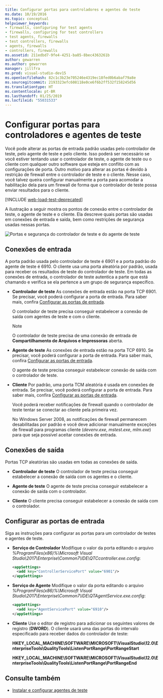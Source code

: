 ```yaml
---
title: Configurar portas para controladores e agentes de teste
ms.date: 10/19/2016
ms.topic: conceptual
helpviewer_keywords:
- firewalls, configuring for test agents
- firewalls, configuring for test controllers
- test agents, firewalls
- test controllers, firewalls
- agents, firewalls
- controllers, firewalls
ms.assetid: 211edbd7-9fe4-4251-ba85-8bec4363261b
author: gewarren
ms.author: gewarren
manager: jillfra
ms.prod: visual-studio-dev15
ms.openlocfilehash: 82c1c3b23e705246e4319ec18fed0b6abaf79a8e
ms.sourcegitcommit: 2193323efc608118e0ce6f6b2ff532f158245d56
ms.translationtype: HT
ms.contentlocale: pt-BR
ms.lasthandoff: 01/25/2019
ms.locfileid: "55031533"
---
```

# <a name="configure-ports-for-test-controllers-and-test-agents"></a>Configurar portas para controladores e agentes de teste

Você pode alterar as portas de entrada padrão usadas pelo controlador de teste, pelo agente de teste e pelo cliente. Isso poderá ser necessário se você estiver tentando usar o controlador de teste, o agente de teste ou o cliente com qualquer outro software que esteja em conflito com as configurações de porta. Outro motivo para alterar as portas é devido à restrição de firewall entre o controlador de teste e o cliente. Nesse caso, você talvez queira configurar manualmente a porta para acomodar a habilitação dela para um firewall de forma que o controlador de teste possa enviar resultados para o cliente.

[!INCLUDE [web-load-test-deprecated](includes/web-load-test-deprecated.md)]

A ilustração a seguir mostra os pontos de conexão entre o controlador de teste, o agente de teste e o cliente. Ela descreve quais portas são usadas em conexões de entrada e saída, bem como restrições de segurança usadas nessas portas.

![Portas e segurança do controlador de teste e do agente de teste](../test/media/test-controller-agent-firewall.png)

## <a name="incoming-connections"></a>Conexões de entrada

A porta padrão usada pelo controlador de teste é 6901 e a porta padrão do agente de teste é 6910. O cliente usa uma porta aleatória por padrão, usada para receber os resultados de teste do controlador de teste. Em todas as conexões de entrada, o controlador de teste autentica a parte que está chamando e verifica se ela pertence a um grupo de segurança específico.

- **Controlador de teste** As conexões de entrada estão na porta TCP 6901. Se precisar, você poderá configurar a porta de entrada. Para saber mais, confira [Configurar as portas de entrada](#configure-the-incoming-ports).

    O controlador de teste precisa conseguir estabelecer a conexão de saída com agentes de teste e com o cliente.

    > [!NOTE]
    > O controlador de teste precisa de uma conexão de entrada de **Compartilhamento de Arquivos e Impressoras** aberta.

- **Agente de teste** As conexões de entrada estão na porta TCP 6910. Se precisar, você poderá configurar a porta de entrada. Para saber mais, confira [Configurar as portas de entrada](#configure-the-incoming-ports).

   O agente de teste precisa conseguir estabelecer conexão de saída com o controlador de teste.

- **Cliente** Por padrão, uma porta TCM aleatória é usada em conexões de entrada. Se precisar, você poderá configurar a porta de entrada. Para saber mais, confira [Configurar as portas de entrada](#configure-the-incoming-ports).

   Você poderá receber notificações de firewall quando o controlador de teste tentar se conectar ao cliente pela primeira vez.

   No Windows Server 2008, as notificações de firewall permanecem desabilitadas por padrão e você deve adicionar manualmente exceções de firewall para programas cliente (*devenv.exe*, *mstest.exe*, *mlm.exe*) para que seja possível aceitar conexões de entrada.

## <a name="outgoing-connections"></a>Conexões de saída

Portas TCP aleatórias são usadas em todas as conexões de saída.

- **Controlador de teste** O controlador de teste precisa conseguir estabelecer a conexão de saída com os agentes e o cliente.

- **Agente de teste** O agente de teste precisa conseguir estabelecer a conexão de saída com o controlador.

- **Cliente** O cliente precisa conseguir estabelecer a conexão de saída com o controlador.

## <a name="configure-the-incoming-ports"></a>Configurar as portas de entrada

Siga as instruções para configurar as portas para um controlador de testes e agentes de teste.

- **Serviço de Controlador** Modifique o valor da porta editando o arquivo *%ProgramFiles(x86)%\Microsoft Visual Studio\2017\Enterprise\Common7\IDE\QTCcontroller.exe.config*:

    ```xml
    <appSettings>
      <add key="ControllerServicePort" value="6901"/>
    </appSettings>
    ```

- **Serviço de Agente** Modifique o valor da porta editando o arquivo *%ProgramFiles(x86)%\Microsoft Visual Studio\2017\Enterprise\Common7\IDE\QTAgentService.exe.config*:

    ```xml
    <appSettings>
      <add key="AgentServicePort" value="6910"/>
    </appSettings>
    ```

- **Cliente** Use o editor de registro para adicionar os seguintes valores de registro (**DWORD**). O cliente usará uma das portas do intervalo especificado para receber dados do controlador de teste:

     **HKEY_LOCAL_MACHINE\SOFTWARE\MICROSOFT\VisualStudio\12.0\EnterpriseTools\QualityTools\ListenPortRange\PortRangeStart**

     **HKEY_LOCAL_MACHINE\SOFTWARE\MICROSOFT\VisualStudio\12.0\EnterpriseTools\QualityTools\ListenPortRange\PortRangeEnd**

## <a name="see-also"></a>Consulte também

- [Instalar e configurar agentes de teste](../test/lab-management/install-configure-test-agents.md)